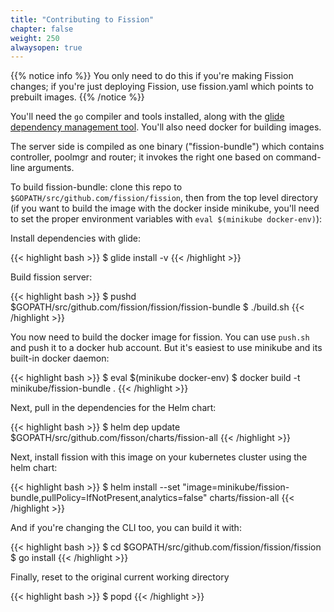 ```yaml
---
title: "Contributing to Fission"
chapter: false
weight: 250
alwaysopen: true
---
```


{{% notice info %}}
You only need to do this if you're making Fission changes; if you're
just deploying Fission, use fission.yaml which points to prebuilt
images.
{{% /notice %}}

You'll need the `go` compiler and tools installed, along with the
[glide dependency management
tool](https://github.com/Masterminds/glide#install).  You'll also need
docker for building images.

The server side is compiled as one binary ("fission-bundle") which
contains controller, poolmgr and router; it invokes the right one
based on command-line arguments.

To build fission-bundle: clone this repo to
`$GOPATH/src/github.com/fission/fission`, then from the top level
directory (if you want to build the image with the docker inside
minikube, you'll need to set the proper environment variables with
`eval $(minikube docker-env)`):

Install dependencies with glide:

{{< highlight bash >}}
$ glide install -v
{{< /highlight >}}

Build fission server:

{{< highlight bash >}}
$ pushd $GOPATH/src/github.com/fission/fission/fission-bundle
$ ./build.sh
{{< /highlight >}}

You now need to build the docker image for fission. You can use
`push.sh` and push it to a docker hub account. But it's easiest to use
minikube and its built-in docker daemon:

{{< highlight bash >}}
$ eval $(minikube docker-env)
$ docker build -t minikube/fission-bundle .
{{< /highlight >}}

Next, pull in the dependencies for the Helm chart:

{{< highlight bash >}}
$ helm dep update $GOPATH/src/github.com/fisson/charts/fission-all
{{< /highlight >}}

Next, install fission with this image on your kubernetes cluster using the helm chart:

{{< highlight bash >}}
$ helm install --set "image=minikube/fission-bundle,pullPolicy=IfNotPresent,analytics=false" charts/fission-all
{{< /highlight >}}

And if you're changing the CLI too, you can build it with:

{{< highlight bash >}}
$ cd $GOPATH/src/github.com/fission/fission/fission
$ go install
{{< /highlight >}}

Finally, reset to the original current working directory

{{< highlight bash >}}
$ popd
{{< /highlight >}}
